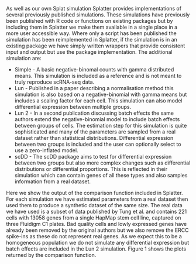 As well as our own Splat simulation Splatter provides implementations of several previously published simulations. These simulations have previously been published with R code or functions on existing packages but by including them in Splatter we make them available in a single place in a more user accessible way. Where only a script has been published the simulation has been reimplemented in Splatter, if the simulation is in an existing package we have simply written wrappers that provide consistent input and output but use the package implementation. The additional simulation are:

* Simple - A basic negative-binomal counts with gamma distributed means. This simulation is included as a reference and is not meant to truly reproduce
  scRNA-seq data.
* Lun - Published in a paper describing a normalisation method this simulation is also based on a negative-binomial with gamma means but includes a scaling   factor for each cell. This simulation can also model differential expression between multiple groups.
* Lun 2 - In a second publication discussing batch effects the same authors extend the negative-binomial model to include batch effects between groups of
  cells. The estimation step for this simulation is quite sophisticated and many of the parameters are sampled from a real dataset rather than statistical
  distributions. Differential expression between two groups is included and the user can optionally select to use a zero-inflated model.
* scDD - The scDD package aims to test for differential expression between two groups but also more complex changes such as differential distributions or 
  differential proportions. This is reflected in their simulation which can contain genes of all these types and also samples information from a real 
  dataset.

Here we show the output of the comparison function included in Splatter. For each simulation we have estimated parameters from a real dataset then used them to produce a synthetic dataset of the same size. The real data we have used is a subset of data published by Tung et al. and contains 221 cells with 13058 genes from a single HapMap stem cell line, captured on three Fluidigm C1 plates. Bad quality cells and lowly expressed genes have already been removed by the original authors but we also remove the ERCC spike-ins as these do not represent real genes. As we expect this to be a homogeneous population we do not simulate any differential expression but batch effects are included in the Lun 2 simulation. Figure 1 shows the plots returned by the comparison function.